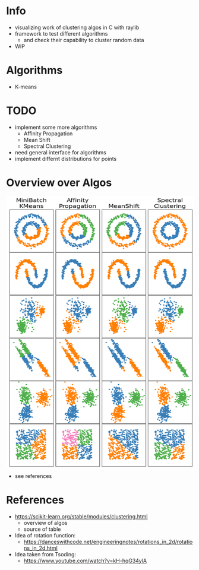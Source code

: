 # Info
- visualizing work of clustering algos in C with raylib
- framework to test different algorithms
  - and check their capability to cluster random data
- WIP

# Algorithms
- K-means

# TODO
- implement some more algorithms
  - Affinity Propagation
  - Mean Shift
  - Spectral Clustering
- need general interface for algorithms
- implement differnt distributions for points


# Overview over Algos
![Overview](documentation/images/cluster_algos.png "overview over distribution and clustering methods")
- see references

# References
- https://scikit-learn.org/stable/modules/clustering.html
  - overview of algos
  - source of table
- Idea of rotation function:
  - https://danceswithcode.net/engineeringnotes/rotations_in_2d/rotations_in_2d.html
- Idea taken from Tsoding:
  - https://www.youtube.com/watch?v=kH-hqG34ylA
